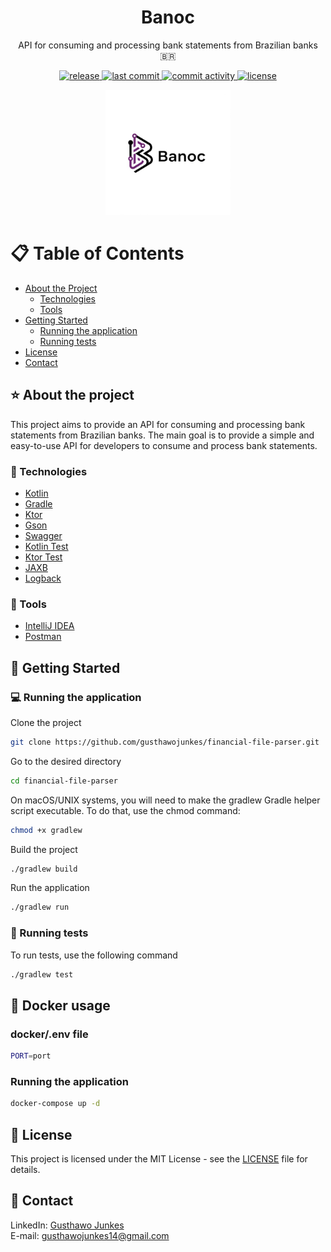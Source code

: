 <div align="center">

<h1>Banoc</h1>
<p>
    API for consuming and processing bank statements from Brazilian banks 🇧🇷
</p>

<p>
  <a href="https://img.shields.io/github/last-commit/gusthawojunkes/financial-file-parser">
    <img src="https://img.shields.io/github/v/release/gusthawojunkes/financial-file-parser" alt="release" />
  </a>
  <a href="https://img.shields.io/github/last-commit/gusthawojunkes/financial-file-parser">
    <img src="https://img.shields.io/github/last-commit/gusthawojunkes/financial-file-parser" alt="last commit" />
  </a>
  <a href="https://github.com/gusthawojunkes/financial-file-parser/issues/">
    <img src="https://img.shields.io/github/commit-activity/m/gusthawojunkes/financial-file-parser" alt="commit activity" />
  </a>
  <a href="https://github.com/gusthawojunkes/financial-file-parser/blob/master/LICENSE">
    <img src="https://img.shields.io/github/license/gusthawojunkes/financial-file-parser.svg" alt="license" />
  </a>
</p>

<img src="assets/logo.png" alt="logo" width="200" height="auto" />

</div>

# :clipboard: Table of Contents

- [About the Project](#star-about-the-project)
    * [Technologies](#microscope-technologies)
    * [Tools](#wrench-tools)
- [Getting Started](#beginner-getting-started)
  * [Running the application](#computer-running-the-application)
  * [Running tests](#test_tube-running-tests)
- [License](#page_with_curl-license)
- [Contact](#handshake-contact)

## :star: About the project
This project aims to provide an API for consuming and processing bank statements from Brazilian banks. The main goal is to provide a simple and easy-to-use API for developers to consume and process bank statements.

### :microscope: Technologies
- [Kotlin](https://kotlinlang.org/)
- [Gradle](https://gradle.org/)
- [Ktor](https://ktor.io/)
- [Gson](https://github.com/google/gson)
- [Swagger](https://swagger.io/)
- [Kotlin Test](https://kotlinlang.org/api/latest/kotlin.test/)
- [Ktor Test](https://ktor.io/docs/server-testing.html)
- [JAXB](https://javaee.github.io/jaxb-v2/)
- [Logback](https://logback.qos.ch/)
### :wrench: Tools
- [IntelliJ IDEA](https://www.jetbrains.com/idea/)
- [Postman](https://www.postman.com/)



## :beginner: Getting Started

### :computer: Running the application
Clone the project
```bash
git clone https://github.com/gusthawojunkes/financial-file-parser.git
```
Go to the desired directory
```bash
cd financial-file-parser
```
On macOS/UNIX systems, you will need to make the gradlew Gradle helper script executable. To do that, use the chmod command:
```bash
chmod +x gradlew
```
Build the project
```bash
./gradlew build
```
Run the application
```bash
./gradlew run
```

### :test_tube: Running tests
To run tests, use the following command
```bash
./gradlew test
```

## :whale: Docker usage
### docker/.env file
```bash
PORT=port
```
### Running the application
```bash
docker-compose up -d
```

<!--
## Contributing
Incoming...
-->

## :page_with_curl: License

This project is licensed under the MIT License - see the [LICENSE](LICENSE) file for details.

## :handshake: Contact
LinkedIn: [Gusthawo Junkes](https://www.linkedin.com/in/gusthawojunkes/)
<br />
E-mail: [gusthawojunkes14@gmail.com](gusthawojunkes14@gmail.com)



